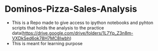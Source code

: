 # Dominos-Pizza-Sales-Analysis
* This is a Repo made to give access to ipython notebooks and pyhton scripts that holds the analysis to the practice data(https://drive.google.com/drive/folders/1L7Yp_Z3n8m-VXDkSed6ok78H7MC8Iwbh)
* This is meant for learning purpose

